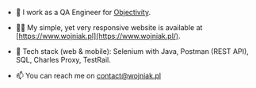 - 🔭 I work as a QA Engineer for [Objectivity](https://www.objectivity.co.uk/).

- 👨‍💻 My simple, yet very responsive website is available at [https://www.wojniak.pl](https://www.wojniak.pl/).

- 📝 Tech stack (web & mobile): Selenium with Java, Postman (REST API), SQL, Charles Proxy, TestRail.

- 📫 You can reach me on contact@wojniak.pl
